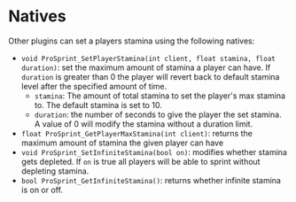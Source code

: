 
# Natives

Other plugins can set a players stamina using the following natives:

- `void ProSprint_SetPlayerStamina(int client, float stamina, float duration)`: set the maximum amount of stamina a player can have.  If `duration` is greater than 0 the player will revert back to default stamina level after the specified amount of time.
    - `stamina`: The amount of total stamina to set the player's max stamina to.  The default stamina is set to 10.
    - `duration`: the number of seconds to give the player the set stamina.  A value of 0 will modify the stamina without a duration limit.
- `float ProSprint_GetPlayerMaxStamina(int client)`: returns the maximum amount of stamina the given player can have
- `void ProSprint_SetInfiniteStamina(bool on)`: modifies whether stamina gets depleted.  If `on` is true all players will be able to sprint without depleting stamina.
- `bool ProSprint_GetInfiniteStamina()`: returns whether infinite stamina is on or off.
